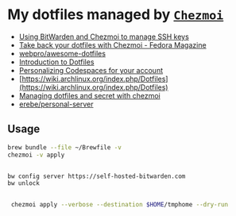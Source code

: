 # My dotfiles managed by [`Chezmoi`](https://www.chezmoi.io/)

- [Using BitWarden and Chezmoi to manage SSH keys](https://www.notion.so/Using-BitWarden-and-Chezmoi-to-manage-SSH-keys-8b6060383dd14471936639811a29ab26)
- [Take back your dotfiles with Chezmoi - Fedora Magazine](https://fedoramagazine.org/take-back-your-dotfiles-with-chezmoi/)
- [webpro/awesome-dotfiles](https://github.com/webpro/awesome-dotfiles)
- [ Introduction to Dotfiles ](https://dev.to/jogendra/intro-to-dotfiles-4bb8)
- [Personalizing Codespaces for your account](https://docs.github.com/en/codespaces/setting-up-your-codespace/personalizing-codespaces-for-your-account)
- [https://wiki.archlinux.org/index.php/Dotfiles](https://wiki.archlinux.org/index.php/Dotfiles)
- [Managing dotfiles and secret with chezmoi](https://blog.arkey.fr/2020/04/01/manage_dotfiles_with_chezmoi/)
- [erebe/personal-server](https://github.com/erebe/personal-server#provider)
## Usage

```sh
brew bundle --file ~/Brewfile -v
chezmoi -v apply


bw config server https://self-hosted-bitwarden.com
bw unlock


 chezmoi apply --verbose --destination $HOME/tmphome --dry-run

```

